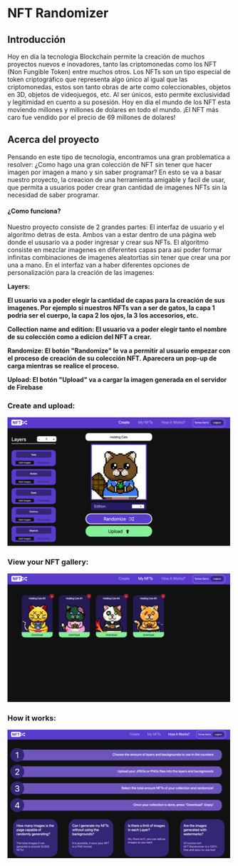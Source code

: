 <h1>NFT Randomizer</h1>

<h2>Introducción</h2>

<p>Hoy en día la tecnologia Blockchain permite la creación de muchos proyectos nuevos e inovadores, tanto las criptomonedas como los NFT (Non Fungible Token) entre muchos otros. Los NFTs son un tipo especial de token criptográfico que representa algo único al igual que las criptomonedas, estos son tanto obras de arte como coleccionables, objetos en 3D, objetos de videojuegos, etc. Al ser únicos, esto permite exclusividad y legitimidad en cuento a su posesión. Hoy en dia el mundo de los NFT esta moviendo millones y millones de dolares en todo el mundo. ¡El NFT más caro fue vendido por el precio de 69 millones de dolares!</p>

<h2>Acerca del proyecto</h2>

<p> Pensando en este tipo de tecnología, encontramos una gran problematica a resolver: ¿Como hago una gran colección de NFT sin tener que hacer imagen por imagen a mano y sin saber programar? En esto se va a basar nuestro proyecto, la creacion de una herramienta amigable y facil de usar, que permita a usuarios poder crear gran cantidad de imagenes NFTs sin la necesidad de saber programar.</p>

<h4>¿Como funciona?</h4>

<p> Nuestro proyecto consiste de 2 grandes partes: El interfaz de usuario y el algoritmo detras de esta. Ambos van a estar dentro de una página web donde el ususario va a poder ingresar y crear sus NFTs. El algoritmo consiste en mezclar imagenes en diferentes capas para asi poder formar infinitas combinaciones de imagenes aleatortias sin tener que crear una por una a mano. En el interfaz van a haber diferentes opciones de personalización para la creación de las imagenes:</p>

<p><b>Layers:</p>  El usuario va a poder elegir la cantidad de capas para la creación de sus imagenes. Por ejemplo si nuestros NFTs van a ser de gatos, la capa 1 podria ser el cuerpo, la capa 2 los ojos, la 3 los accesorios, etc.</p>
<p><b>Collection name and edition: </b>El usuario va a poder elegir tanto el nombre de su colección como a edicion del NFT a crear. </p>
<p><b>Randomize: </b>  El botón "Randomize" le va a permitir al usuario empezar con el proceso de creación de su colección NFT. Aparecera un pop-up de carga mientras se realice el proceso.</p>
<p><b>Upload: </b>El botón "Upload" va a cargar la imagen generada en el servidor de Firebase </p>

<h3>Create and upload:</h3>
<img src="layers.png" width=500px>

<h3>View your NFT gallery:</h3>
<img src="gallery.png" width=500px>

<h3>How it works:</h3>
<img src="how.png" width=500px>




